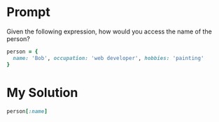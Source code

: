 # Prompt

Given the following expression, how would you access the name of the person?

```ruby
person = {
  name: 'Bob', occupation: 'web developer', hobbies: 'painting'
}
```

# My Solution

```ruby
person[:name]
```
